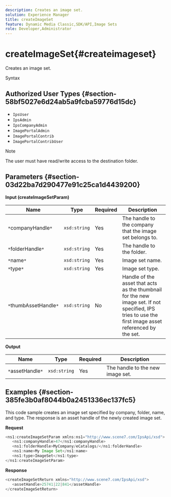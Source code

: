 ```yaml
---
description: Creates an image set.
solution: Experience Manager
title: createImageSet
feature: Dynamic Media Classic,SDK/API,Image Sets
role: Developer,Administrator
---
```


# createImageSet{#createimageset}

Creates an image set.

 Syntax 

## Authorized User Types {#section-58bf5027e6d24ab5a9fcba59776d15dc}

* `IpsUser` 
* `IpsAdmin` 
* `IpsCompanyAdmin` 
* `ImagePortalAdmin` 
* `ImagePortalContrib` 
* `ImagePortalContribUser`

>[!NOTE]
>
>The user must have read/write access to the destination folder.

## Parameters {#section-03d22ba7d290477e91c25ca1d4439200}

**Input (createImageSetParam)** 

|  Name  | Type  | Required  | Description  |
|---|---|---|---|
|  `*`companyHandle`*`  | `xsd:string`  | Yes  | The handle to the company that the image set belongs to.  |
|  `*`folderHandle`*`  | `xsd:string`  | Yes  | The handle to the folder.  |
|  `*`name`*`  | `xsd:string`  | Yes  | Image set name.  |
|  `*`type`*`  | `xsd:string`  | Yes  | Image set type.  |
|  `*`thumbAssetHandle`*`  | `xsd:string`  | No  | Handle of the asset that acts as the thumbnail for the new image set. If not specified, IPS tries to use the first image asset referenced by the set.  |

**Output** 

|  Name  | Type  | Required  | Description  |
|---|---|---|---|
|  `*`assetHandle`*`  | `xsd:string`  | Yes  | The handle to the new image set.  |

## Examples {#section-385fe3b0af8044b0a2451336ec137fc5}

This code sample creates an image set specified by company, folder, name, and type. The response is an asset handle of the newly created image set.

**Request** 

```java
<ns1:createImageSetParam xmlns:ns1="http://www.scene7.com/IpsApi/xsd">
   <ns1:companyHandle>47</ns1:companyHandle>
   <ns1:folderHandle>MyCompany/eCatalogs/</ns1:folderHandle>
   <ns1:name>My Image Set</ns1:name>
   <ns1:type>ImageSet</ns1:type>
</ns1:createImageSetParam>
```

**Response** 

```java
<createImageSetReturn xmlns="http://www.scene7.com/IpsApi/xsd">
   <assetHandle>25741|22|841</assetHandle>
</createImageSetReturn>

```

